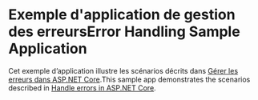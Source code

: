 # <a name="error-handling-sample-application"></a><span data-ttu-id="c67f1-101">Exemple d'application de gestion des erreurs</span><span class="sxs-lookup"><span data-stu-id="c67f1-101">Error Handling Sample Application</span></span>

<span data-ttu-id="c67f1-102">Cet exemple d’application illustre les scénarios décrits dans [Gérer les erreurs dans ASP.NET Core](https://docs.microsoft.com/aspnet/core/fundamentals/error-handling).</span><span class="sxs-lookup"><span data-stu-id="c67f1-102">This sample app demonstrates the scenarios described in [Handle errors in ASP.NET Core](https://docs.microsoft.com/aspnet/core/fundamentals/error-handling).</span></span>
